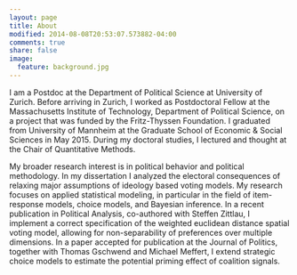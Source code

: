 ```yaml
---
layout: page
title: About
modified: 2014-08-08T20:53:07.573882-04:00
comments: true
share: false
image:
  feature: background.jpg
---
```


I am a Postdoc at the Department of Political Science at University of Zurich. Before arriving in Zurich, I worked as Postdoctoral Fellow at the Massachusetts Institute of Technology, Department of Political Science, on a project that was funded by the Fritz-Thyssen Foundation. I graduated from University of Mannheim at the Graduate School of Economic & Social Sciences in May 2015. During my doctoral studies, I lectured and thought at the Chair of Quantitative Methods. 

My broader research interest is in political behavior and political methodology. In my dissertation I analyzed the electoral consequences of relaxing major assumptions of ideology based voting models. My research focuses on applied statistical modeling, in particular in the field of item-response models, choice models, and Bayesian inference. In a recent publication in Political Analysis, co-authored with Steffen Zittlau, I implement a correct specification of the weighted euclidean distance spatial voting model, allowing for non-separability of preferences over multiple dimensions. In a paper accepted for publication at the Journal of Politics, together with Thomas Gschwend and Michael Meffert, I extend strategic choice models to estimate the potential priming effect of coalition signals. 

